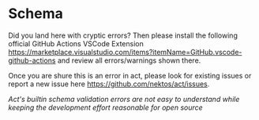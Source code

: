 # Schema

Did you land here with cryptic errors? Then please install the following official GitHub Actions VSCode Extension https://marketplace.visualstudio.com/items?itemName=GitHub.vscode-github-actions and review all errors/warnings shown there.

Once you are shure this is an error in act, please look for existing issues or report a new issue here https://github.com/nektos/act/issues.

_Act's builtin schema validation errors are not easy to understand while keeping the development effort reasonable for open source_
